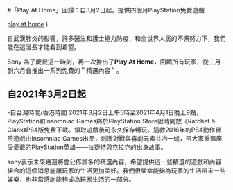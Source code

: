 #「Play At Home」回歸：自3月2日起，提供四個月PlayStation免費遊戲


[play at home](asset/c1da04888514f01ef96a8a7fbe1a73da2abdb784.webp)
)

自武漢肺炎的影響，許多醫生和護士極力防疫，和全世界人民的不懈努力下，我們能在這漫長才能看到希望。

Sony 為了慶祝這一時刻，再一次推出了**Play At Home**，回饋所有玩家，從三月到六月會推出一系列免費的＂精選內容＂。

## 自2021年3月2日起

-自台灣時間/香港時間 2021年3月2日上午5時至2021年4月1日晚上9點，PlayStation和Insomniac Games將於PlayStation Store限時開放《Ratchet & Clank》PS4版免費下載。領取遊戲後可永久保存暢玩。這款2016年的PS4動作冒險遊戲由Insomniac Games出品，刺激對戰與喜劇元素共冶一爐，帶大家重溫廣受愛戴的PlayStation英雄——拉捷特與克拉克的出身故事。


sony表示未來幾週將會公佈許多的精選內容，希望提供這一些精選的遊戲和內容組合的這個消息能讓玩家的生活更加美好。我們很榮幸能夠為玩家的生活帶來一些娛樂，也非常感謝能夠成為玩家生活的一部分。
